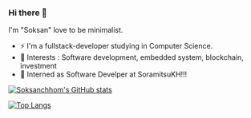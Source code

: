 ### Hi there 👋

I'm "Soksan" love to be minimalist. 
- ⚡ I'm a fullstack-developer studying in Computer Science.
- 🔭 Interests : Software development, embedded system, blockchain, investment
- 💼 Interned as Software Develper at SoramitsuKH!!!

[![Soksanchhom's GitHub stats](https://github-readme-stats.vercel.app/api?username=soksanchhom&count_private=true&show_icons=true&theme=radical&role=OWNER,ORGANIZATION_MEMBER,COLLABORATOR)](https://github.com/anuraghazra/github-readme-stats)

[![Top Langs](https://github-readme-stats-one-bice.vercel.app/api/top-langs/?username=soksanchhom&langs_count=10&layout=compact&role=OWNER,ORGANIZATION_MEMBER,COLLABORATOR)](https://github.com/anuraghazra/github-readme-stats)


